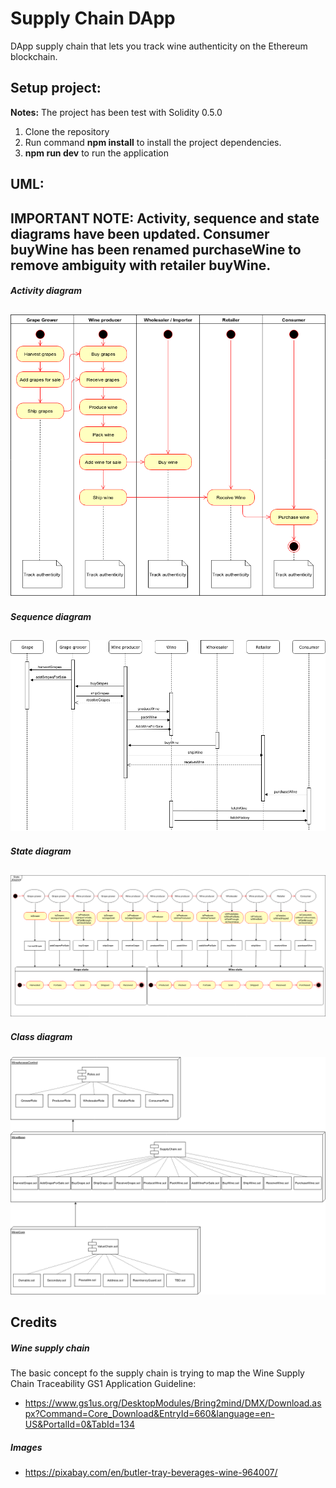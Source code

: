 # Supply Chain DApp
DApp supply chain that lets you track wine authenticity on the Ethereum blockchain.

## Setup project:
__Notes:__ The project has been test with Solidity 0.5.0
1. Clone the repository
2. Run command __npm install__ to install the project dependencies.
3. __npm run dev__ to run the application

## UML:
__IMPORTANT NOTE__: __Activity__, __sequence__ and __state__ diagrams have been updated.
Consumer __buyWine__ has been renamed __purchaseWine__ to remove ambiguity with retailer __buyWine__.
---
##### Activity diagram
![Activity diagram](UML/ACTIVITY.png?raw=true "Activity")
---
##### Sequence diagram
![Sequence diagram](UML/SEQUENCE.png?raw=true "Sequence")
---
##### State diagram
![State diagram](UML/STATE.png?raw=true "State")
---
##### Class diagram
![Class diagram](UML/CLASS.png?raw=true "Class")

## Credits
##### Wine supply chain
The basic concept fo the supply chain is trying to map the Wine Supply Chain Traceability GS1 Application Guideline:
* https://www.gs1us.org/DesktopModules/Bring2mind/DMX/Download.aspx?Command=Core_Download&EntryId=660&language=en-US&PortalId=0&TabId=134
##### Images
* https://pixabay.com/en/butler-tray-beverages-wine-964007/
